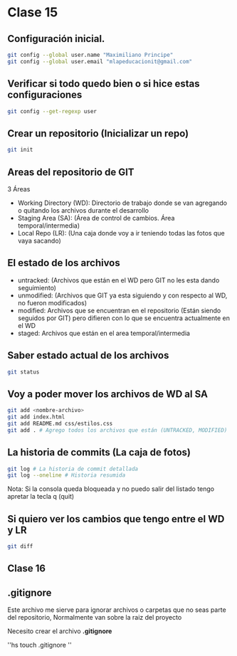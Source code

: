 # Clase 15

## Configuración inicial.

```sh
git config --global user.name "Maximiliano Principe"
git config --global user.email "mlapeducacionit@gmail.com"
```

## Verificar si todo quedo bien o si hice estas configuraciones

```sh
git config --get-regexp user
```

## Crear un repositorio (Inicializar un repo)

```sh
git init
```

## Areas del repositorio de GIT

3 Áreas

* Working Directory (WD): Directorio de trabajo donde se van agregando o quitando los archivos durante el desarrollo
* Staging Area (SA): (Área de control de cambios. Área temporal/intermedia)
* Local Repo (LR): (Una caja donde voy a ir teniendo todas las fotos que vaya sacando)

## El estado de los archivos

* untracked: (Archivos que están en el WD pero GIT no les esta dando seguimiento)
* unmodified: (Archivos que GIT ya esta siguiendo y con respecto al WD, no fueron modificados)
* modified: Archivos que se encuentran en el repositorio (Están siendo seguidos por GIT) pero difieren con lo que se encuentra actualmente en el WD
* staged: Archivos que están en el area temporal/intermedia

## Saber estado actual de los archivos

```sh
git status
```

## Voy a poder mover los archivos de WD al SA

```sh
git add <nombre-archivo>
git add index.html
git add README.md css/estilos.css
git add . # Agrego todos los archivos que están (UNTRACKED, MODIFIED)
```

## La historia de commits (La caja de fotos)

```sh
git log # La historia de commit detallada
git log --oneline # Historia resumida
```

Nota: Si la consola queda bloqueada y no puedo salir del listado tengo apretar la tecla q (quit)


## Si quiero ver los cambios que tengo entre el WD y LR

```sh
git diff
```

## Clase 16 

## .gitignore
Este archivo me sierve para ignorar archivos o carpetas que no seas parte del repositorio,
Normalmente van sobre la raiz del proyecto

Necesito crear el archivo **.gitignore**

''hs
touch .gitignore
''